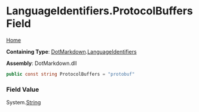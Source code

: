 <a name="_top"></a>

# LanguageIdentifiers\.ProtocolBuffers Field

[Home](../../../README.md#_top)

**Containing Type**: [DotMarkdown](../../README.md#_top)\.[LanguageIdentifiers](../README.md#_top)

**Assembly**: DotMarkdown\.dll

```csharp
public const string ProtocolBuffers = "protobuf"
```

### Field Value

System\.[String](https://docs.microsoft.com/en-us/dotnet/api/system.string)